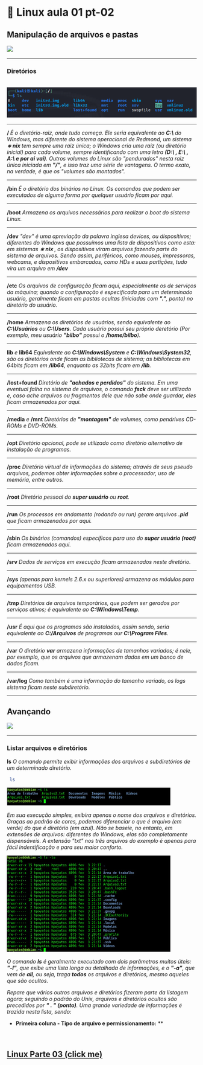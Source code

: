 # 🐧 Linux aula 01 pt-02

## Manipulação de arquivos e pastas

<img src="https://media.giphy.com/media/4Zgy9QqzWU8C3ugvCa/giphy.gif" style="width:90px" >

<hr>

### Diretórios
<br>
<img src="../img/diretorios01.png" alt="screenshot de im linux em vmwarer">

<hr>

<strong>/ </strong>  *É o diretório-raiz, onde tudo começa. Ele seria equivalente ao <strong>C:\ </strong> do Windows, mas diferente do sistema operacional de Redmond, um sistema <strong> &lowast;
nix </strong> tem sempre uma raiz única; o Windows cria uma raiz (ou diretório inicial) para cada volume, sempre identificando com uma letra **(D:\ , E:\ , A:\ e por ai vai)**. Outros volumes do Linux são "pendurados" nesta raiz única iniciada em **"/"**, e isso traz uma série de vantagens. O termo exato, na verdade, é que os "volumes são montados".*
<hr>

**/bin** *É o diretório dos binários no Linux. Os comandos que podem ser executados de alguma forma por quelquer usuário ficam por aqui.*
<hr>

**/boot**  *Armazena os arquivos necessários para realizar o boot do sistema Linux.*
<hr>

**/dev** *"dev" é uma apreviação da palavra inglesa devices, ou dispositivos; diferentes do Windows que possuímos uma lista de dispositivos como esta: em sistemas <strong> &lowast;
nix </strong>,* 
*os dispositivos viram arquivos fazendo parte do sistema de arquivos. Sendo assim, periféricos, como mouses, impressoras, webcams, e dispositivos embarcados, como HDs e suas partições, tudo vira um arquivo em **/dev***
<hr>

**/etc** *Os arquivos de configuração ficam aqui, especialmente os de serviços da màquina; quando a configuração é especificada para um determinado usuário, geralmente ficam em pastas ocultas (iniciadas com **"."**, ponto) no diretório do usuário.*
<hr>

**/home** *Armazena os diretórios de usuários, sendo equivalente ao **C:\Usuários** ou **C:\Users**. Cada usuário possui seu próprio deretório (Por exemplo, meu usuário **"bilbo"** possui o **/home/bilbo**).*
<hr>

**lib** *e* **lib64** *Equivalente ao **C:\Windows\System** e **C:\Windows\System32**, são os diretórios onde ficam as bibliotecas de sistema; as bibliotecas em 64bits ficam em **/lib64**, enquanto as 32bits ficam em **/lib**.*
<hr>

**/lost+found** *Diretório de **"achados e perdidos"** do sistema. Em uma eventual falha no sistema de arquivos, o comando **fsck** deve ser utilizado e, caso ache arquivos ou fragmentos dele que não sabe onde guardar, eles ficam armazenados por aqui.*
<hr>

**/media** *e* **/mnt** *Diretórios de **"montagem"** de volumes, como pendrives CD-ROMs e DVD-ROMs.*
<hr>

**/opt** *Diretório opcional, pode se utilizado como diretório alternativo de instalação de programas.*
<hr>

**/proc** *Diretório virtual de informações do sistema; através de seus pseudo arquivos, podemos obter informações sobre o processador, uso de memória, entre outros.*
<hr>

**/root** *Diretório pessoal do **super usuário** ou **root**.*
<hr>

**/run** *Os processos em andamento (rodando ou run) geram arquivos **.pid** que ficam armazenados por aqui.*
<hr>

**/sbin** *Os binários (comandos) específicos para uso do **super usuário (root)** ficam armazenados aqui.*
<hr>

**/srv** *Dados de serviços em execução ficam armazenados neste diretório.*
<hr>

**/sys** *(apenas para kernels 2.6.x ou superiores) armazena os módulos para equipamentos USB.*
<hr>

**/tmp** *Diretórios de arquivos temporários, que podem ser gerados por serviços ativos; é equivalente ao **C:\Windows\Temp**.*
<hr>

**/usr** *É aqui que os programas são instalados, assim sendo, seria equivalente ao **C:/Arquivos** de programas our **C:\Program Files**.*
<hr>

**/var** *O diretório **var** armazena informações de tamanhos variados; é nele, por exemplo, que os arquivos que armazenam dados em um banco de dados ficam.*
<hr>

**/var/log** *Como também é uma informação do tamanho variado, os logs sistema ficam neste subdiretório.*
<hr>

## Avançando

<img src="https://media.giphy.com/media/S3Pe5NZqgmE8Tl3NI5/giphy-downsized-large.gif" style="width:190px" >
<hr>

### Listar arquivos e diretórios

**ls** *O comando permite exibir informações dos arquivos e subdiretórios de um determinado diretório.*
```sh
 ls
```
<img src="../img/diretorios02.png">

*Em sua execução simples, exibira apenas o nome dos arquivos e diretórios. Graças ao padrão de cores, podemos diferenciar o que é arquivo (em verde) do que é diretório (em azul). Não se baseie, no entanto, em extensões de arquivos: diferentes do Windows, elas são completamente dispensáveis. A extensão "txt" nos três arquivos do exemplo é apenas para fácil indentificação e para seu maior conforto.*

<img src="../img/diretorios03.png">

*O comando **ls** é geralmente executado com dois parâmetros muitos úteis: **"-l"**, que exibe uma lista longa ou detalhada de informações, e o **"-a"**, que vem de **all**, ou seja, traga **todos** os arquivos e diretórios, mesmo aqueles que são ocultos.*

*Repare que vários outros arquivos e diretórios fizeram parte da listagem agora; seguindo o padrão do Unix, arquivos e diretórios ocultos são precedidos por **" . " (ponto)**. Uma grande variedade de informaçôes é trazida nesta lista, sendo:*

* **Primeira coluna - Tipo de arquivo e permissionamento:** ** 


<br>

## [Linux Parte 03 (click me)](https://github.com/GabrielFerretto/programming_studies/blob/main/Linux-Fundamentos/mod/001-pt03.md "A parte 3 dos estudos ")

